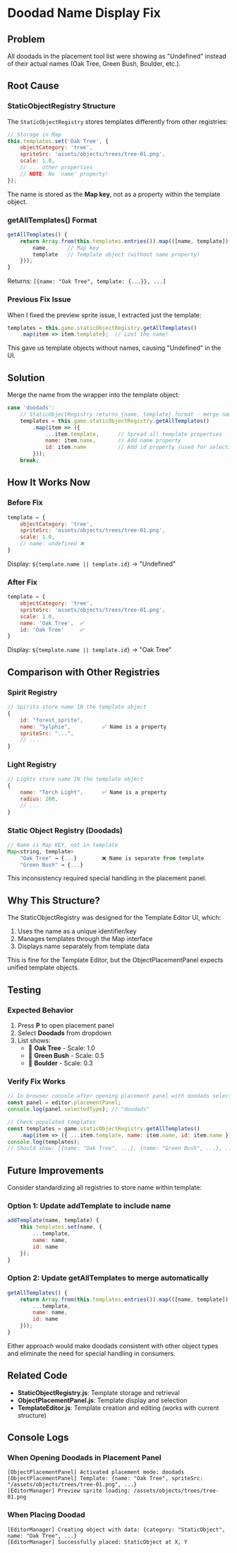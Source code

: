 # Doodad Name Display Fix

## Problem
All doodads in the placement tool list were showing as "Undefined" instead of their actual names (Oak Tree, Green Bush, Boulder, etc.).

## Root Cause

### StaticObjectRegistry Structure
The `StaticObjectRegistry` stores templates differently from other registries:

```javascript
// Storage in Map
this.templates.set('Oak Tree', {
    objectCategory: 'tree',
    spriteSrc: 'assets/objects/trees/tree-01.png',
    scale: 1.0,
    // ... other properties
    // NOTE: No 'name' property!
});
```

The name is stored as the **Map key**, not as a property within the template object.

### getAllTemplates() Format
```javascript
getAllTemplates() {
    return Array.from(this.templates.entries()).map(([name, template]) => ({
        name,      // Map key
        template   // Template object (without name property)
    }));
}
```

Returns: `[{name: "Oak Tree", template: {...}}, ...]`

### Previous Fix Issue
When I fixed the preview sprite issue, I extracted just the template:
```javascript
templates = this.game.staticObjectRegistry.getAllTemplates()
    .map(item => item.template);  // Lost the name!
```

This gave us template objects without names, causing "Undefined" in the UI.

## Solution

Merge the name from the wrapper into the template object:

```javascript
case 'doodads':
    // StaticObjectRegistry returns {name, template} format - merge name into template
    templates = this.game.staticObjectRegistry.getAllTemplates()
        .map(item => ({ 
            ...item.template,      // Spread all template properties
            name: item.name,       // Add name property
            id: item.name          // Add id property (used for selection)
        }));
    break;
```

## How It Works Now

### Before Fix
```javascript
template = {
    objectCategory: 'tree',
    spriteSrc: 'assets/objects/trees/tree-01.png',
    scale: 1.0,
    // name: undefined ❌
}
```

Display: `${template.name || template.id}` → "Undefined"

### After Fix
```javascript
template = {
    objectCategory: 'tree',
    spriteSrc: 'assets/objects/trees/tree-01.png',
    scale: 1.0,
    name: 'Oak Tree',  ✅
    id: 'Oak Tree'     ✅
}
```

Display: `${template.name || template.id}` → "Oak Tree"

## Comparison with Other Registries

### Spirit Registry
```javascript
// Spirits store name IN the template object
{
    id: "forest_sprite",
    name: "Sylphie",          ✅ Name is a property
    spriteSrc: "...",
    // ...
}
```

### Light Registry
```javascript
// Lights store name IN the template object
{
    name: "Torch Light",      ✅ Name is a property
    radius: 200,
    // ...
}
```

### Static Object Registry (Doodads)
```javascript
// Name is Map KEY, not in template
Map<string, template>
    "Oak Tree" → {...}        ❌ Name is separate from template
    "Green Bush" → {...}
```

This inconsistency required special handling in the placement panel.

## Why This Structure?

The StaticObjectRegistry was designed for the Template Editor UI, which:
1. Uses the name as a unique identifier/key
2. Manages templates through the Map interface
3. Displays name separately from template data

This is fine for the Template Editor, but the ObjectPlacementPanel expects unified template objects.

## Testing

### Expected Behavior
1. Press **P** to open placement panel
2. Select **Doodads** from dropdown
3. List shows:
   - 🎨 **Oak Tree** - Scale: 1.0
   - 🎨 **Green Bush** - Scale: 0.5
   - 🎨 **Boulder** - Scale: 0.3

### Verify Fix Works
```javascript
// In browser console after opening placement panel with doodads selected
const panel = editor.placementPanel;
console.log(panel.selectedType); // "doodads"

// Check populated templates
const templates = game.staticObjectRegistry.getAllTemplates()
    .map(item => ({ ...item.template, name: item.name, id: item.name }));
console.log(templates);
// Should show: [{name: "Oak Tree", ...}, {name: "Green Bush", ...}, ...]
```

## Future Improvements

Consider standardizing all registries to store name within template:

### Option 1: Update addTemplate to include name
```javascript
addTemplate(name, template) {
    this.templates.set(name, {
        ...template,
        name: name,
        id: name
    });
}
```

### Option 2: Update getAllTemplates to merge automatically
```javascript
getAllTemplates() {
    return Array.from(this.templates.entries()).map(([name, template]) => ({
        ...template,
        name: name,
        id: name
    }));
}
```

Either approach would make doodads consistent with other object types and eliminate the need for special handling in consumers.

## Related Code

- **StaticObjectRegistry.js**: Template storage and retrieval
- **ObjectPlacementPanel.js**: Template display and selection
- **TemplateEditor.js**: Template creation and editing (works with current structure)

## Console Logs

### When Opening Doodads in Placement Panel
```
[ObjectPlacementPanel] Activated placement mode: doodads
[ObjectPlacementPanel] Template: {name: "Oak Tree", spriteSrc: "/assets/objects/trees/tree-01.png", ...}
[EditorManager] Preview sprite loading: /assets/objects/trees/tree-01.png
```

### When Placing Doodad
```
[EditorManager] Creating object with data: {category: "StaticObject", name: "Oak Tree", ...}
[EditorManager] Successfully placed: StaticObject at X, Y
```
